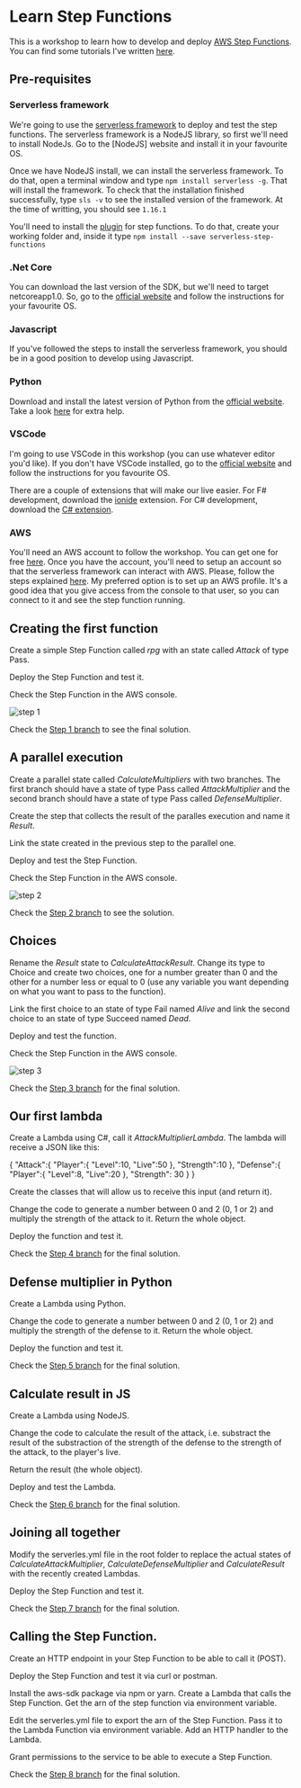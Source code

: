 # Learn Step Functions

This is a workshop to learn how to develop and deploy [AWS Step Functions](https://aws.amazon.com/documentation/step-functions/). You can find some tutorials I've written [here](http://vgaltes.com/tags/#serverless).

## Pre-requisites

### Serverless framework

We're going to use the [serverless framework](http://serverless.com) to deploy and test the step functions. The serverless framework is a NodeJS library, so first we'll need to install NodeJs. Go to the [NodeJS] website and install it in your favourite OS.

Once we have NodeJS install, we can install the serverless framework. To do that, open a terminal window and type `npm install serverless -g`. That will install the framework. To check that the installation finished successfully, type `sls -v` to see the installed version of the framework. At the time of writting, you should see `1.16.1`

You'll need to install the [plugin](https://github.com/horike37/serverless-step-functions) for step functions. To do that, create your working folder and, inside it type `npm install --save serverless-step-functions`

### .Net Core

You can download the last version of the SDK, but we'll need to target netcoreapp1.0. So, go to the [official website](https://www.microsoft.com/net/core) and follow the instructions for your favourite OS.

### Javascript

If you've followed the steps to install the serverless framework, you should be in a good position to develop using Javascript.

### Python

Download and install the latest version of Python from the [official website](https://www.python.org/downloads/release/python-361). Take a look [here](https://www.digitalocean.com/community/tutorials/how-to-install-python-3-and-set-up-a-local-programming-environment-on-macos) for extra help.

### VSCode

I'm going to use VSCode in this workshop (you can use whatever editor you'd like). If you don't have VSCode installed, go to the [official website](https://code.visualstudio.com/) and follow the instructions for you favourite OS.

There are a couple of extensions that will make our live easier. For F# development, download the [ionide](http://ionide.io/) extension. For C# development, download the [C# extension](https://marketplace.visualstudio.com/items?itemName=ms-vscode.csharp).

### AWS

You'll need an AWS account to follow the workshop. You can get one for free [here](https://aws.amazon.com/free/). Once you have the account, you'll need to setup an account so that the serverless framework can interact with AWS. Please, follow the steps explained [here](https://serverless.com/framework/docs/providers/aws/guide/credentials/). My preferred option is to set up an AWS profile. It's a good idea that you give access from the console to that user, so you can connect to it and see the step function running.

## Creating the first function

Create a simple Step Function called *rpg* with an state called *Attack* of type Pass.

Deploy the Step Function and test it.

Check the Step Function in the AWS console.

![step 1](/images/1.png)

Check the [Step 1 branch](https://github.com/vgaltes/learnstepfunctions/tree/Step1) to see the final solution.

## A parallel execution

Create a parallel state called *CalculateMultipliers* with two branches. The first branch should have a state of type Pass called *AttackMultiplier* and the second branch should have a state of type Pass called *DefenseMultiplier*. 

Create the step that collects the result of the paralles execution and name it *Result*.

Link the state created in the previous step to the parallel one.

Deploy and test the Step Function.

Check the Step Function in the AWS console.

![step 2](/images/2.png)

Check the [Step 2 branch](https://github.com/vgaltes/learnstepfunctions/tree/Step2) to see the solution.

## Choices

Rename the *Result* state to *CalculateAttackResult*. Change its type to Choice and create two choices, one for a number greater than 0 and the other for a number less or equal to 0 (use any variable you want depending on what you want to pass to the function). 

Link the first choice to an state of type Fail named *Alive* and link the second choice to an state of type Succeed named *Dead*.

Deploy and test the function.

Check the Step Function in the AWS console.

![step 3](/images/3.png)

Check the [Step 3 branch](https://github.com/vgaltes/learnstepfunctions/tree/Step3) for the final solution.

## Our first lambda

Create a Lambda using C#, call it *AttackMultiplierLambda*. The lambda will receive a JSON like this:

  {
    "Attack":{
      "Player":{
        "Level":10, 
        "Live":50
      }, 
      "Strength":10
    }, 
    "Defense":{
      "Player":{
        "Level":8, 
        "Live":20
      }, 
      "Strength": 30
    }
  }

Create the classes that will allow us to receive this input (and return it).

Change the code to generate a number between 0 and 2 (0, 1 or 2) and multiply the strength of the attack to it. Return the whole object.

Deploy the function and test it.

Check the [Step 4 branch](https://github.com/vgaltes/learnstepfunctions/tree/Step4) for the final solution.

## Defense multiplier in Python

Create a Lambda using Python.

Change the code to generate a number between 0 and 2 (0, 1 or 2) and multiply the strength of the defense to it. Return the whole object.

Deploy the function and test it.

Check the [Step 5 branch](https://github.com/vgaltes/learnstepfunctions/tree/Step5) for the final solution.

## Calculate result in JS

Create a Lambda using NodeJS.

Change the code to calculate the result of the attack, i.e. substract the result of the substraction of the strength of the defense to the strength of the attack, to the player's live.

Return the result (the whole object).

Deploy and test the Lambda.

Check the [Step 6 branch](https://github.com/vgaltes/learnstepfunctions/tree/Step6) for the final solution.

## Joining all together

Modify the serverles.yml file in the root folder to replace the actual states of *CalculateAttackMultiplier*, *CalculateDefenseMultiplier* and *CalculateResult* with the recently created Lambdas.

Deploy the Step Function and test it.

Check the [Step 7 branch](https://github.com/vgaltes/learnstepfunctions/tree/Step7) for the final solution.

## Calling the Step Function.

Create an HTTP endpoint in your Step Function to be able to call it (POST).

Deploy the Step Function and test it via curl or postman.

Install the aws-sdk package via npm or yarn. Create a Lambda that calls the Step Function. Get the arn of the step function via environment variable.

Edit the serverles.yml file to export the arn of the Step Function. Pass it to the Lambda Function via environment variable. Add an HTTP handler to the Lambda.

Grant permissions to the service to be able to execute a Step Function.

Check the [Step 8 branch](https://github.com/vgaltes/learnstepfunctions/tree/Step8) for the final solution.